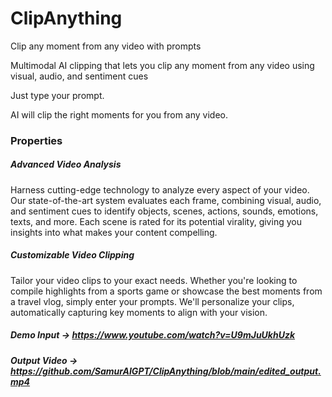# ClipAnything
Clip any moment from any video with prompts

Multimodal AI clipping that lets you clip any moment from any video using visual, audio, and sentiment cues

Just type your prompt.

AI will clip the right moments for you from any video.

### Properties

##### Advanced Video Analysis

Harness cutting-edge technology to analyze every aspect of your video. Our state-of-the-art system evaluates each frame, combining visual, audio, and sentiment cues to identify objects, scenes, actions, sounds, emotions, texts, and more. Each scene is rated for its potential virality, giving you insights into what makes your content compelling.

##### Customizable Video Clipping

Tailor your video clips to your exact needs. Whether you're looking to compile highlights from a sports game or showcase the best moments from a travel vlog, simply enter your prompts. We'll personalize your clips, automatically capturing key moments to align with your vision.

##### Demo Input -> https://www.youtube.com/watch?v=U9mJuUkhUzk

##### Output Video -> https://github.com/SamurAIGPT/ClipAnything/blob/main/edited_output.mp4
